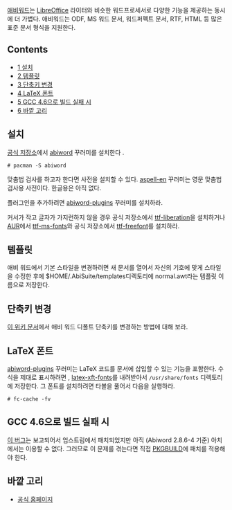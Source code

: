 [애비워드](http://www.abisource.com/)는 [LibreOffice](/index.php/LibreOffice "LibreOffice") 라이터와 비슷한 워드프로세서로 다양한 기능을 제공하는 동시에 더 가볍다. 애비워드는 ODF, MS 워드 문서, 워드퍼펙트 문서, RTF, HTML 등 많은 표준 문서 형식을 지원한다.

## Contents

*   [1 설치](#.EC.84.A4.EC.B9.98)
*   [2 템플릿](#.ED.85.9C.ED.94.8C.EB.A6.BF)
*   [3 단축키 변경](#.EB.8B.A8.EC.B6.95.ED.82.A4_.EB.B3.80.EA.B2.BD)
*   [4 LaTeX 폰트](#LaTeX_.ED.8F.B0.ED.8A.B8)
*   [5 GCC 4.6으로 빌드 실패 시](#GCC_4.6.EC.9C.BC.EB.A1.9C_.EB.B9.8C.EB.93.9C_.EC.8B.A4.ED.8C.A8_.EC.8B.9C)
*   [6 바깥 고리](#.EB.B0.94.EA.B9.A5_.EA.B3.A0.EB.A6.AC)

## 설치

[공식 저장소](/index.php/Official_repositories "Official repositories")에서 [abiword](https://www.archlinux.org/packages/?name=abiword) 꾸러미를 설치한다 .

```
# pacman -S abiword

```

맞춤법 검사를 하고자 한다면 사전을 설치할 수 있다. [aspell-en](https://www.archlinux.org/packages/?name=aspell-en) 꾸러미는 영문 맞춤법 검사용 사전이다. 한글용은 아직 없다.

플러그인을 추가하려면 [abiword-plugins](https://www.archlinux.org/packages/?name=abiword-plugins) 꾸러미를 설치하라.

커서가 작고 글자가 가지런하지 않을 경우 공식 저장소에서 [ttf-liberation](https://www.archlinux.org/packages/?name=ttf-liberation)을 설치하거나 [AUR](/index.php/Arch_User_Repository "Arch User Repository")에서 [ttf-ms-fonts](https://aur.archlinux.org/packages/ttf-ms-fonts/)와 공식 저장소에서 [ttf-freefont](https://www.archlinux.org/packages/?name=ttf-freefont)를 설치하라.

## 템플릿

애비 워드에서 기본 스타일을 변경하려면 새 문서를 열어서 자신의 기호에 맞게 스타일을 수정한 후에 $HOME/.AbiSuite/templates디렉토리에 normal.awt라는 템플릿 이름으로 저장한다.

## 단축키 변경

[이 위키 문서](http://www.abisource.com/wiki/Keyboard_bindings)에서 애비 워드 디폴트 단축키를 변경하는 방법에 대해 보라.

## LaTeX 폰트

[abiword-plugins](https://www.archlinux.org/packages/?name=abiword-plugins) 꾸러미는 LaTeX 코드를 문서에 삽입할 수 있는 기능을 포함한다. 수식을 제대로 표시하려면 , [latex-xft-fonts](http://movementarian.org/latex-xft-fonts-0.1.tar.gz)를 내려받아서 `/usr/share/fonts` 디렉토리에 저장한다. 그 폰트를 설치하려면 타볼을 풀어서 다음을 실행하라.

```
# fc-cache -fv

```

## GCC 4.6으로 빌드 실패 시

[이 버그](http://bugzilla.abisource.com/show_bug.cgi?id=13066)는 보고되어서 업스트림에서 패치되었지만 아직 (Abiword 2.8.6-4 기준) 아치에서는 이용할 수 없다. 그러므로 이 문제를 겪는다면 직접 [PKGBUILD](/index.php/PKGBUILD "PKGBUILD")에 패치를 적용해야 한다.

## 바깥 고리

*   [공식 홈페이지](http://www.abisource.com/)
